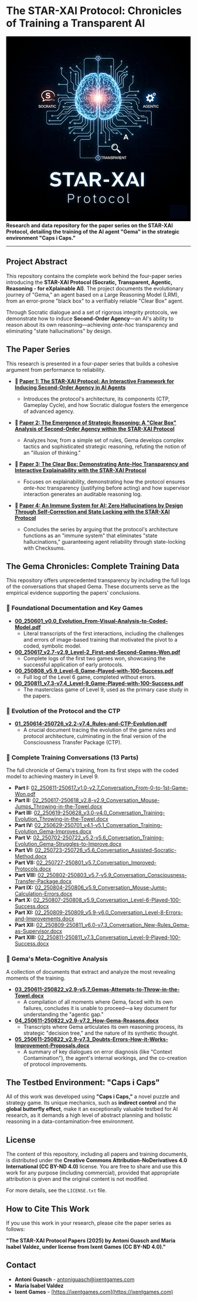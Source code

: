 # The STAR-XAI Protocol: Chronicles of Training a Transparent AI

![STAR-XAI Protocol Banner](https://github.com/star-xai-protocol/star-xai-protocol/blob/main/banner.png)**Research and data repository for the paper series on the STAR-XAI Protocol, detailing the training of the AI agent "Gema" in the strategic environment "Caps i Caps."**

---

## Project Abstract

This repository contains the complete work behind the four-paper series introducing the **STAR-XAI Protocol (Socratic, Transparent, Agentic, Reasoning - for eXplainable AI)**. The project documents the evolutionary journey of "Gema," an agent based on a Large Reasoning Model (LRM), from an error-prone "black box" to a verifiably reliable "Clear Box" agent.

Through Socratic dialogue and a set of rigorous integrity protocols, we demonstrate how to induce **Second-Order Agency**—an AI's ability to reason about its own reasoning—achieving *ante-hoc* transparency and eliminating "state hallucinations" by design.

## The Paper Series

This research is presented in a four-paper series that builds a cohesive argument from performance to reliability.

* **📄 [Paper 1: The STAR-XAI Protocol: An Interactive Framework for Inducing Second-Order Agency in AI Agents](https://github.com/star-xai-protocol/star-xai-protocol/blob/main/Paper%201%20-%20The%20STAR-XAI%20Protocol%20-%20An%20Interactive%20Framework%20for%20Inducing%20Second-Order%20Agency%20in%20AI%20Agents.pdf)**
    * Introduces the protocol's architecture, its components (CTP, Gameplay Cycle), and how Socratic dialogue fosters the emergence of advanced agency.

* **📄 [Paper 2: The Emergence of Strategic Reasoning: A "Clear Box" Analysis of Second-Order Agency within the STAR-XAI Protocol](https://github.com/star-xai-protocol/star-xai-protocol/blob/main/Paper%202%20-%20The%20Emergence%20of%20Strategic%20Reasoning%20-%20A%20%22Clear%20Box%22%20Analysis%20of%20Second-Order%20Agency%20within%20the%20STAR-XAI%20Protocol.pdf)**
    * Analyzes how, from a simple set of rules, Gema develops complex tactics and sophisticated strategic reasoning, refuting the notion of an "illusion of thinking."

* **📄 [Paper 3: The Clear Box: Demonstrating Ante-Hoc Transparency and Interactive Explainability with the STAR-XAI Protocol](https://github.com/star-xai-protocol/star-xai-protocol/blob/main/Paper%203%20-%20The%20Clear%20Box%20-%20Demonstrating%20Ante-Hoc%20Transparency%20and%20Interactive%20Explainability%20with%20the%20STAR-XAI%20Protocol.pdf)**
    * Focuses on explainability, demonstrating how the protocol ensures *ante-hoc* transparency (justifying before acting) and how supervisor interaction generates an auditable reasoning log.

* **📄 [Paper 4: An Immune System for AI: Zero Hallucinations by Design Through Self-Correction and State Locking with the STAR-XAI Protocol](https://github.com/star-xai-protocol/star-xai-protocol/blob/main/Paper%204%20-%20An%20Immune%20System%20for%20AI%20-%20Zero%20Hallucinations%20by%20Design%20Through%20Self-Correction%20and%20State%20Locking%20with%20the%20STAR-XAI%20Protocol.pdf)**
    * Concludes the series by arguing that the protocol's architecture functions as an "immune system" that eliminates "state hallucinations," guaranteeing agent reliability through state-locking with Checksums.

## The Gema Chronicles: Complete Training Data

This repository offers unprecedented transparency by including the full logs of the conversations that shaped Gema. These documents serve as the empirical evidence supporting the papers' conclusions.

### 📜 **Foundational Documentation and Key Games**

* **[00_250601_v0.0_Evolution_From-Visual-Analysis-to-Coded-Model.pdf](https://github.com/star-xai-protocol/star-xai-protocol/blob/main/00_250601_v0.0_Evolution_From-Visual-Analysis-to-Coded-Model.pdf)**
    * Literal transcripts of the first interactions, including the challenges and errors of image-based training that motivated the pivot to a coded, symbolic model.
* **[00_250617_v2.7-v2.9_Level-2_First-and-Second-Games-Won.pdf](https://github.com/star-xai-protocol/star-xai-protocol/blob/main/00_250617_v2.7-v2.9_Level-2_First-and-Second-Games-Won.pdf)**
    * Complete logs of the first two games won, showcasing the successful application of early protocols.
* **[00_250808_v5.9_Level-6_Game-Played-with-100-Success.pdf](https://github.com/star-xai-protocol/star-xai-protocol/blob/main/00_250808_v5.9_Level-6_Game-Played-with-100-Success.pdf)**
    * Full log of the Level 6 game, completed without errors.
* **[00_250811_v7.3-v7.4_Level-9_Game-Played-with-100-Success.pdf](https://github.com/star-xai-protocol/star-xai-protocol/blob/main/00_250811_v7.3-v7.4_Level-9_Game-Played-with-100-Success.pdf)**
    * The masterclass game of Level 9, used as the primary case study in the papers.

### 🧬 **Evolution of the Protocol and the CTP**

* **[01_250614-250726_v2.2-v7.4_Rules-and-CTP-Evolution.pdf](https://github.com/star-xai-protocol/star-xai-protocol/blob/main/01_250614-250726_v2.2-v7.4_Rules-and-CTP-Evolution.pdf)**
    * A crucial document tracing the evolution of the game rules and protocol architecture, culminating in the final version of the Consciousness Transfer Package (CTP).

### 💬 **Complete Training Conversations (13 Parts)**

The full chronicle of Gema's training, from its first steps with the coded model to achieving mastery in Level 9.

* **Part I:** [02_250611-250617_v1.0-v2.7_Conversation_From-0-to-1st-Game-Won.pdf](link-to-file)
* **Part II:** [02_250617-250618_v2.8-v2.9_Conversation_Mouse-Jumps_Throwing-in-the-Towel.docx](link-to-file)
* **Part III:** [02_250619-250628_v3.0-v4.0_Conversation_Training-Evolution_Throwing-in-the-Towel.docx](link-to-file)
* **Part IV:** [02_250629-250701_v4.1-v5.1_Conversation_Training-Evolution_Gema-Improves.docx](link-to-file)
* **Part V:** [02_250702-250722_v5.2-v5.6_Conversation_Training-Evolution_Gema-Struggles-to-Improve.docx](link-to-file)
* **Part VI:** [02_250723-250726_v5.6_Conversation_Assisted-Socratic-Method.docx](link-to-file)
* **Part VII:** [02_250727-250801_v5.7_Conversation_Improved-Protocols.docx](link-to-file)
* **Part VIII:** [02_250802-250803_v5.7-v5.9_Conversation_Consciousness-Transfer-Package.docx](link-to-file)
* **Part IX:** [02_250804-250806_v5.9_Conversation_Mouse-Jump-Calculation-Errors.docx](link-to-file)
* **Part X:** [02_250807-250808_v5.9_Conversation_Level-6-Played-100-Success.docx](link-to-file)
* **Part XI:** [02_250809-250809_v5.9-v6.0_Conversation_Level-8-Errors-and-Improvements.docx](link-to-file)
* **Part XII:** [02_250809-250811_v6.0-v7.3_Conversation_New-Rules_Gema-as-Supervisor.docx](link-to-file)
* **Part XIII:** [02_250811-250811_v7.3_Conversation_Level-9-Played-100-Success.docx](link-to-file)

### 🧠 **Gema's Meta-Cognitive Analysis**

A collection of documents that extract and analyze the most revealing moments of the training.

* **[03_250611-250822_v2.9-v5.7_Gemas-Attempts-to-Throw-in-the-Towel.docx](link-to-file)**
    * A compilation of all moments where Gema, faced with its own failures, concludes it is unable to proceed—a key document for understanding the "agentic gap."
* **[04_250611-250822_v2.9-v7.2_How-Gema-Reasons.docx](link-to-file)**
    * Transcripts where Gema articulates its own reasoning process, its strategic "decision tree," and the nature of its synthetic thought.
* **[05_250611-250822_v2.9-v7.3_Doubts-Errors-How-it-Works-Improvement-Proposals.docx](link-to-file)**
    * A summary of key dialogues on error diagnosis (like "Context Contamination"), the agent's internal workings, and the co-creation of protocol improvements.

## The Testbed Environment: "Caps i Caps"

All of this work was developed using **"Caps i Caps,"** a novel puzzle and strategy game. Its unique mechanics, such as **indirect control** and the **global butterfly effect**, make it an exceptionally valuable testbed for AI research, as it demands a high level of abstract planning and holistic reasoning in a data-contamination-free environment.

## License

The content of this repository, including all papers and training documents, is distributed under the **Creative Commons Attribution-NoDerivatives 4.0 International (CC BY-ND 4.0)** license. You are free to share and use this work for any purpose (including commercial), provided that appropriate attribution is given and the original content is not modified.

For more details, see the `LICENSE.txt` file.

## How to Cite This Work

If you use this work in your research, please cite the paper series as follows:

**"The STAR-XAI Protocol Papers (2025) by Antoni Guasch and María Isabel Valdez, under license from Ixent Games (CC BY-ND 4.0)."**

## Contact

* **Antoni Guasch** - [antoniguasch@ixentgames.com](mailto:antoniguasch@ixentgames.com)
* **María Isabel Valdez**
* **Ixent Games** - [https://ixentgames.com](https://ixentgames.com)
